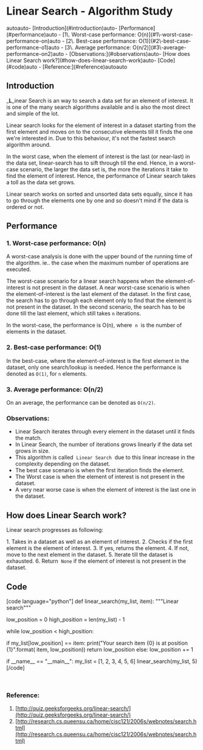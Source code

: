 # Linear Search - Algorithm Study

<!--more-->
<!-- TOC -->autoauto- [Introduction](#introduction)auto- [Performance](#performance)auto    - [1\. Worst-case performance: O(n)](#1\-worst-case-performance-on)auto    - [2\. Best-case performance: O(1)](#2\-best-case-performance-o1)auto    - [3\. Average performance: O(n/2)](#3\-average-performance-on2)auto    - [Observations:](#observations)auto- [How does Linear Search work?](#how-does-linear-search-work)auto- [Code](#code)auto    - [Reference:](#reference)autoauto<!-- /TOC -->

## Introduction

_**L**_inear Search is an way to search a data set for an element of interest. It is one of the many search algorithms available and is also the most direct and simple of the lot.

Linear search looks for the element of interest in a dataset starting from the first element and moves on to the consecutive elements till it finds the one we're interested in. Due to this behaviour, it's not the fastest search algorithm around.

In the worst case, when the element of interest is the last (or near-last) in the data set, linear-search has to sift through till the end. Hence, in a worst-case scenario, the larger the data set is, the more the iterations it take to find the element of interest. Hence, the performance of Linear search takes a toll as the data set grows.

Linear search works on sorted and unsorted data sets equally, since it has to go through the elements one by one and so doesn't mind if the data is ordered or not.

## Performance

### 1\. Worst-case performance: O(n)

A worst-case analysis is done with the upper bound of the running time of the algorithm. ie.. the case when the maximum number of operations are executed.

The worst-case scenario for a linear search happens when the element-of-interest is not present in the dataset. A near worst-case scenario is when the element-of-interest is the last element of the dataset. In the first case, the search has to go through each element only to find that the element is not present in the dataset. In the second scenario, the search has to be done till the last element, which still takes `n` iterations.

In the worst-case, the performance is O(n), where  `n`  is the number of elements in the dataset.

### 2\. Best-case performance: O(1)

In the best-case, where the element-of-interest is the first element in the dataset, only one search/lookup is needed. Hence the performance is denoted as `O(1)`, for `n` elements.

### 3\. Average performance: O(n/2)

On an average, the performance can be denoted as `O(n/2)`.

### Observations:

- Linear Search iterates through every element in the dataset until it finds the match.
- In Linear Search, the number of iterations grows linearly if the data set grows in size.
- This algorithm is called  `Linear Search`  due to this linear increase in the complexity depending on the dataset.
- The best case scenario is when the first iteration finds the element.
- The Worst case is when the element of interest is not present in the dataset.
- A very near worse case is when the element of interest is the last one in the dataset.

## How does Linear Search work?

Linear search progresses as following:

1\. Takes in a dataset as well as an element of interest. 2. Checks if the first element is the element of interest. 3. If yes, returns the element. 4. If not, move to the next element in the dataset. 5. Iterate till the dataset is exhausted. 6. Return  `None` if the element of interest is not present in the dataset.

## Code

\[code language="python"\] def linear\_search(my\_list, item): """Linear search"""

low\_position = 0 high\_position = len(my\_list) - 1

while low\_position < high\_position:

if my\_list\[low\_position\] == item: print("Your search item {0} is at position {1}".format( item, low\_position)) return low\_position else: low\_position += 1

if \_\_name\_\_ == "\_\_main\_\_": my\_list = \[1, 2, 3, 4, 5, 6\] linear\_search(my\_list, 5) \[/code\]

 

### Reference:

1. [http://quiz.geeksforgeeks.org/linear-search/](http://quiz.geeksforgeeks.org/linear-search/)
2. [http://research.cs.queensu.ca/home/cisc121/2006s/webnotes/search.html](http://research.cs.queensu.ca/home/cisc121/2006s/webnotes/search.html)

